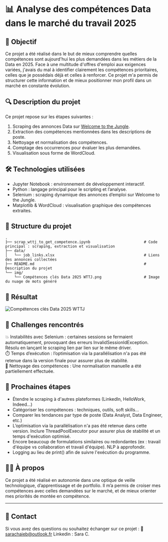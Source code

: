 # 📊 Analyse des compétences Data dans le marché du travail 2025

## 🎯 Objectif

Ce projet a été réalisé dans le but de mieux comprendre quelles compétences sont aujourd'hui les plus demandées dans les métiers de la Data en 2025. Face à une multitude d'offres d'emploi aux exigences variées, j'avais du mal à identifier clairement les compétences prioritaires, celles que je possédais déjà et celles à renforcer. Ce projet m'a permis de structurer cette information et de mieux positionner mon profil dans un marché en constante évolution.

## 🔍 Description du projet

Ce projet repose sur les étapes suivantes :

1. Scraping des annonces Data sur [Welcome to the Jungle](https://www.welcometothejungle.com/fr).
2. Extraction des compétences mentionnées dans les descriptions de poste.
3. Nettoyage et normalisation des compétences.
4. Comptage des occurrences pour évaluer les plus demandées.
5. Visualisation sous forme de WordCloud.

## 🛠️ Technologies utilisées

- Jupyter Notebook : environnement de développement interactif.
- Python : langage principal pour le scripting et l’analyse.
- Selenium : scraping dynamique des annonces d’emploi sur Welcome to the Jungle.
- Matplotlib & WordCloud : visualisation graphique des compétences extraites.

## 📁 Structure du projet
```
.
├── scrap_wttj_to_get_competence.ipynb                        # Code principal : scraping, extraction et visualisation
├── data/
│   └── job_links.xlsx                                        # Liens des annonces collectées
├── README.md                                                 # Description du projet
└── img/
    └── Compétences clés Data 2025 WTTJ.png                   # Image du nuage de mots généré
```

## 📸 Résultat

![Compétences clés Data 2025 WTTJ]("img/Competences_cles_Data_2025_WTTJ.png")

## 🚧 Challenges rencontrés

💥 Instabilités avec Selenium : certaines sessions se fermaient automatiquement, provoquant des erreurs InvalidSessionIdException. \
Résolu en lançant le scraping lien par lien sur le même driver. \
⏱️ Temps d’exécution : l’optimisation via la parallélisation n'a pas été retenue dans la version finale pour assurer plus de stabilité. \
🧹 Nettoyage des compétences : Une normalisation manuelle a été partiellement effectuée.

## 🚀 Prochaines étapes

- Étendre le scraping à d'autres plateformes (LinkedIn, HelloWork, Indeed…)
- Catégoriser les compétences : techniques, outils, soft skills…
- Comparer les tendances par type de poste (Data Analyst, Data Engineer, etc.)
- L’optimisation via la parallélisation n'a pas été retenue dans cette version. Inclure ThreadPoolExecutor pour assurer plus de stabilité et un temps d'exécution optimisé.
- Encore beaucoup de formulations similaires ou redondantes (ex : travail d'équipe vs collaboration et travail d'équipe). NLP à approfondir.
- Logging au lieu de print() afin de suivre l'exécution du programme.

## 🙋‍♀️ À propos

Ce projet a été réalisé en autonomie dans une optique de veille technologique, d’apprentissage et de portfolio.
Il m’a permis de croiser mes compétences avec celles demandées sur le marché, et de mieux orienter mes priorités de montée en compétence.

---

## 💬 Contact

Si vous avez des questions ou souhaitez échanger sur ce projet :
📧 sarachaieb@outlook.fr
 Linkedin : Sara C.
